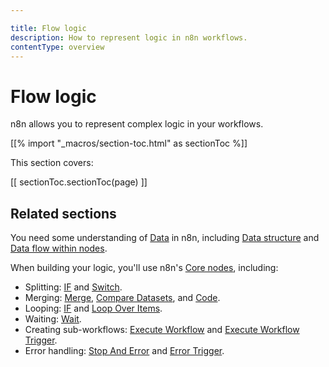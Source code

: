 ```yaml
---

title: Flow logic
description: How to represent logic in n8n workflows.
contentType: overview
---
```


# Flow logic

n8n allows you to represent complex logic in your workflows.

[[% import "_macros/section-toc.html" as sectionToc %]]

This section covers:

[[ sectionToc.sectionToc(page) ]]

## Related sections

You need some understanding of [Data](/data/index.md) in n8n, including [Data structure](/data/data-structure.md) and [Data flow within nodes](/data/data-flow-nodes.md).

When building your logic, you'll use n8n's [Core nodes](/integrations/builtin/core-nodes/index.md), including:

* Splitting: [IF](/integrations/builtin/core-nodes/n8n-nodes-base.if.md) and [Switch](/integrations/builtin/core-nodes/n8n-nodes-base.switch.md).
* Merging: [Merge](/integrations/builtin/core-nodes/n8n-nodes-base.merge.md), [Compare Datasets](/integrations/builtin/core-nodes/n8n-nodes-base.comparedatasets.md), and [Code](/integrations/builtin/core-nodes/n8n-nodes-base.code/index.md).
* Looping: [IF](/integrations/builtin/core-nodes/n8n-nodes-base.if.md) and [Loop Over Items](/integrations/builtin/core-nodes/n8n-nodes-base.splitinbatches.md).
* Waiting: [Wait](/integrations/builtin/core-nodes/n8n-nodes-base.wait.md).
* Creating sub-workflows: [Execute Workflow](/integrations/builtin/core-nodes/n8n-nodes-base.executeworkflow.md) and [Execute Workflow Trigger](/integrations/builtin/core-nodes/n8n-nodes-base.executeworkflowtrigger.md).
* Error handling: [Stop And Error](/integrations/builtin/core-nodes/n8n-nodes-base.stopanderror.md) and [Error Trigger](/integrations/builtin/core-nodes/n8n-nodes-base.errortrigger.md).
